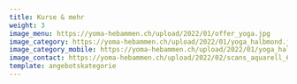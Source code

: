 ```yaml
---
title: Kurse & mehr
weight: 3
image_menu: https://yoma-hebammen.ch/upload/2022/01/offer_yoga.jpg
image_category: https://yoma-hebammen.ch/upload/2022/01/yoga_halbmond.jpg
image_category_mobile: https://yoma-hebammen.ch/upload/2022/01/yoga_halbmond_mobile.jpg
image_contact: https://yoma-hebammen.ch/upload/2022/02/scans_aquarell_600ppi-5-_6-3.jpg
template: angebotskategorie
---
```

